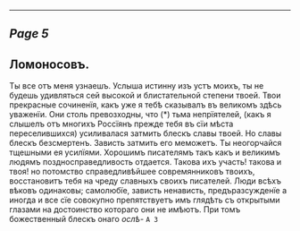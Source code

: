 

---
*Page 5*
---

## Ломоносовъ.
Ты все отъ меня узнаешъ. Услыша истинну изъ устъ моихъ, ты не будешь удивляться сей высокой и блистательной степени твоей. Твои прекрасные сочиненїя, какъ уже я тебѣ сказывалъ въ великомъ здѣсь уваженїи. Они столь превозходны, что (*) тьма непрїятелей, (какъ я слышелъ отъ многихъ Россїянъ прежде тебя въ сїи мѣста переселившихся) усиливалася затмить блескъ славы твоей. Но славы блескъ безсмертенъ. Зависть затмить его меможетъ. Ты неогорчайся тщешными ея усилїями. Хорошимъ писателямъ такъ какъ и великимъ людямъ поздносправедливость отдается. Такова ихъ участь! такова и твоя! но потомство справедливѣйшее совремянниковъ твоихъ, восстановитъ тебя на чреду славныхъ своихъ писателей. Люди всѣхъ вѣковъ одинаковы; самолюбїе, зависть ненависть, предъразсужденїе а иногда и все сїе совокупно препятствуетъ имъ глядѣть съ открытыми глазами на достоинство котораго они не имѣютъ. При томъ божественный блескъ онаго
*ослѣ-*
`А 3`